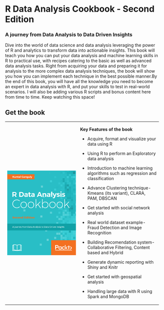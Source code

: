 # R Data Analysis Cookbook - Second Edition
### A journey from Data Analysis to Data Driven Insights

Dive into the world of data science and data analysis leveraging the power of R and analytics to transform data into actionable insights. This book will teach you how you can put your data analysis and machine learning skills in R to practical use, with recipes catering to the basic as well as advanced data analysis tasks. Right from acquiring your data and preparing it for analysis to the more complex data analysis techniques, the book will show you how you can implement each technique in the best possible manner.By the end of this book, you will have all the knowledge you need to become an expert in data analysis with R, and put your skills to test in real-world scenarios. I will also be adding various R scripts and bonus content here from time to time. Keep watching this space!


## Get the book
<table style="width:100%" >
  <tr>
    <td><a target="_blank" href="https://www.packtpub.com/big-data-and-business-intelligence/r-data-analysis-cookbook-second-edition">
    <img src="./image_gallery/R-packt_logo.png" alt="packt" align="left"/>
    </a></td>
    <td>
 
**Key Features of the book**

* Acquire, format and visualize your data using R
* Using R to perform an Exploratory data analysis
* Introduction to machine learning algorithms such as regression and classification
* Advance Clustering technique- Kmeans (its variant), CLARA, PAM, DBSCAN
* Get started with social network analysis
* Real world dataset example- Fraud Detection and Image Recognition
* Building Recomendation system- Collaborative Filtering, Content based and Hybrid
* Generate dynamic reporting with Shiny and Knitr
* Get started with geospatial analysis
* Handling large data with R using Spark and MongoDB


    </td>
  </tr>
</table>



